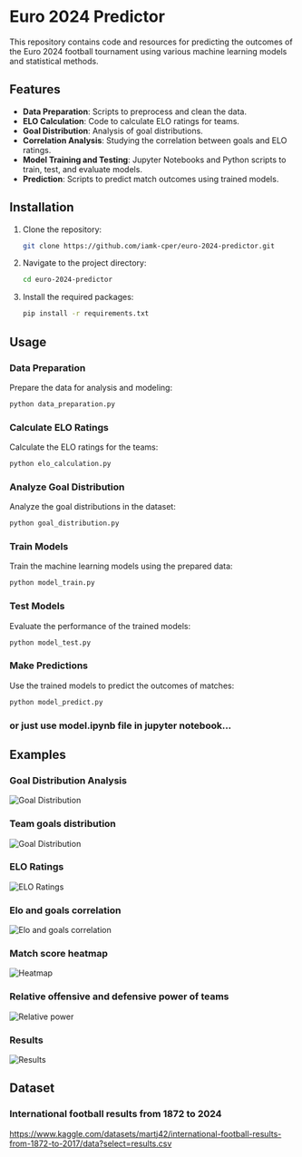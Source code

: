 
# Euro 2024 Predictor

This repository contains code and resources for predicting the outcomes of the Euro 2024 football tournament using various machine learning models and statistical methods.

## Features

- **Data Preparation**: Scripts to preprocess and clean the data.
- **ELO Calculation**: Code to calculate ELO ratings for teams.
- **Goal Distribution**: Analysis of goal distributions.
- **Correlation Analysis**: Studying the correlation between goals and ELO ratings.
- **Model Training and Testing**: Jupyter Notebooks and Python scripts to train, test, and evaluate models.
- **Prediction**: Scripts to predict match outcomes using trained models.

## Installation

1. Clone the repository:
    ```sh
    git clone https://github.com/iamk-cper/euro-2024-predictor.git
    ```
2. Navigate to the project directory:
    ```sh
    cd euro-2024-predictor
    ```
3. Install the required packages:
    ```sh
    pip install -r requirements.txt
    ```

## Usage

### Data Preparation

Prepare the data for analysis and modeling:
```sh
python data_preparation.py
```

### Calculate ELO Ratings

Calculate the ELO ratings for the teams:
```sh
python elo_calculation.py
```

### Analyze Goal Distribution

Analyze the goal distributions in the dataset:
```sh
python goal_distribution.py
```

### Train Models

Train the machine learning models using the prepared data:
```sh
python model_train.py
```

### Test Models

Evaluate the performance of the trained models:
```sh
python model_test.py
```

### Make Predictions

Use the trained models to predict the outcomes of matches:
```sh
python model_predict.py
```

### or just use model.ipynb file in jupyter notebook...

## Examples

### Goal Distribution Analysis

![Goal Distribution](assets/goals-scored-plot.png)

### Team goals distribution

![Goal Distribution](assets/team-goals-scored-plot.png)

### ELO Ratings

![ELO Ratings](assets/elo-rating.png)

### Elo and goals correlation

![Elo and goals correlation](assets/elo-goals-correlation.png)

### Match score heatmap

![Heatmap](assets/heatmap.png)

### Relative offensive and defensive power of teams

![Relative power](assets/relative-off-def-power.png)

### Results

![Results](assets/results.png)


## Dataset

### International football results from 1872 to 2024

https://www.kaggle.com/datasets/martj42/international-football-results-from-1872-to-2017/data?select=results.csv
